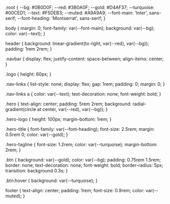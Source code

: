 :root {
  --bg: #0B0D0F;
  --red: #3B0A0F;
  --gold: #D4AF37;
  --turquoise: #00CED1;
  --text: #F5DEB3;
  --muted: #A9A9A9;
  --font-main: 'Inter', sans-serif;
  --font-heading: 'Montserrat', sans-serif;
}

body {
  margin: 0;
  font-family: var(--font-main);
  background: var(--bg);
  color: var(--text);
}

header {
  background: linear-gradient(to right, var(--red), var(--bg));
  padding: 1rem 2rem;
}

.navbar {
  display: flex;
  justify-content: space-between;
  align-items: center;
}

.logo {
  height: 60px;
}

.nav-links {
  list-style: none;
  display: flex;
  gap: 1rem;
  padding: 0;
  margin: 0;
}

.nav-links a {
  color: var(--text);
  text-decoration: none;
  font-weight: bold;
}

.hero {
  text-align: center;
  padding: 5rem 2rem;
  background: radial-gradient(circle at center, var(--red), var(--bg));
}

.hero-logo {
  height: 100px;
  margin-bottom: 1rem;
}

.hero-title {
  font-family: var(--font-heading);
  font-size: 2.5rem;
  margin: 0.5rem 0;
  color: var(--gold);
}

.hero-tagline {
  font-size: 1.2rem;
  color: var(--turquoise);
  margin-bottom: 2rem;
}

.btn {
  background: var(--gold);
  color: var(--bg);
  padding: 0.75rem 1.5rem;
  border: none;
  text-decoration: none;
  font-weight: bold;
  border-radius: 5px;
  transition: background 0.3s;
}

.btn:hover {
  background: var(--turquoise);
}

footer {
  text-align: center;
  padding: 1rem;
  font-size: 0.9rem;
  color: var(--muted);
}